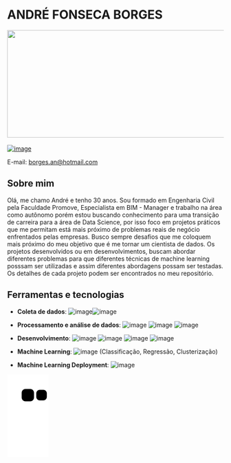 # ANDRÉ FONSECA BORGES


<p align="center">
  <img width="1000" height="250" src="https://diceanalytics.pk/wp-content/uploads/2019/04/1450.jpg"/>
</p>


[![image](https://img.shields.io/badge/LinkedIn-0077B5?style=for-the-badge&logo=linkedin&logoColor=white)](https://www.linkedin.com/in/andreborgesds/)

E-mail: borges.an@hotmail.com

## Sobre mim

Olá, me chamo André e tenho 30 anos. Sou formado em Engenharia Civil pela Faculdade Promove, Especialista em BIM - Manager e trabalho na área como autônomo porém estou buscando conhecimento para uma transição de carreira para a área de Data Science, por isso foco em projetos práticos que me permitam está mais próximo de problemas reais de negócio enfrentados pelas empresas. Busco sempre desafios que me coloquem mais próximo do meu objetivo que é me tornar um cientista de dados. Os projetos desenvolvidos ou em desenvolvimentos, buscam abordar diferentes problemas para que diferentes técnicas de machine learning posssam ser utilizadas e assim diferentes abordagens possam ser testadas. Os detalhes de cada projeto podem ser encontrados no meu repositório.

## Ferramentas e tecnologias

 - **Coleta de dados**: ![image](https://img.shields.io/badge/PostgreSQL-316192?style=for-the-badge&logo=postgresql&logoColor=white)![image](https://img.shields.io/badge/SQLite-07405E?style=for-the-badge&logo=sqlite&logoColor=white)

- **Processamento e análise de dados**: ![image](https://img.shields.io/badge/Python-FFD43B?style=for-the-badge&logo=python&logoColor=darkgreen)
![image](https://img.shields.io/badge/Pandas-2C2D72?style=for-the-badge&logo=pandas&logoColor=white)
![image](	https://img.shields.io/badge/Numpy-777BB4?style=for-the-badge&logo=numpy&logoColor=white)

- **Desenvolvimento**: ![image](https://img.shields.io/badge/Linux-FCC624?style=for-the-badge&logo=linux&logoColor=black)
![image](https://img.shields.io/badge/Jupyter-F37626.svg?&style=for-the-badge&logo=Jupyter&logoColor=white)
![image](https://img.shields.io/badge/Git-F05032?style=for-the-badge&logo=git&logoColor=white)
![image](https://img.shields.io/badge/Streamlit-FF4B4B?style=for-the-badge&logo=Streamlit&logoColor=white)

- **Machine Learning**: ![image](https://img.shields.io/badge/scikit_learn-F7931E?style=for-the-badge&logo=scikit-learn&logoColor=white) (Classificação, Regressão, Clusterização)


- **Machine Learning Deployment**: ![image](https://img.shields.io/badge/Heroku-430098?style=for-the-badge&logo=heroku&logoColor=white) 

![Snake animation](https://github.com/borgesds/borgesds/blob/output/github-contribution-grid-snake.svg)
